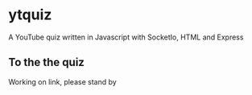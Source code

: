 # ytquiz
A YouTube quiz written in Javascript with SocketIo, HTML and Express

## To the the quiz
Working on link, please stand by
